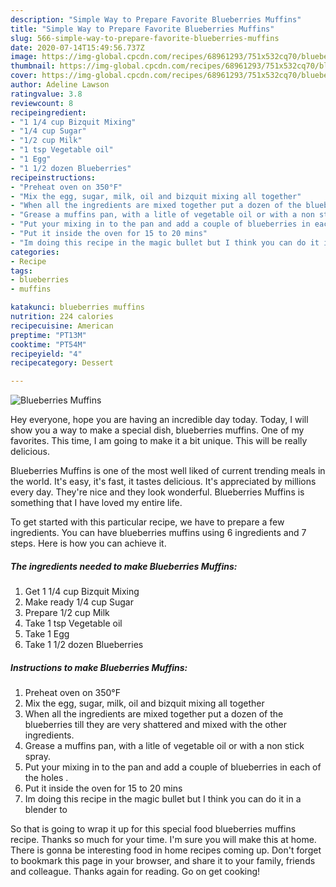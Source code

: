 ```yaml
---
description: "Simple Way to Prepare Favorite Blueberries Muffins"
title: "Simple Way to Prepare Favorite Blueberries Muffins"
slug: 566-simple-way-to-prepare-favorite-blueberries-muffins
date: 2020-07-14T15:49:56.737Z
image: https://img-global.cpcdn.com/recipes/68961293/751x532cq70/blueberries-muffins-recipe-main-photo.jpg
thumbnail: https://img-global.cpcdn.com/recipes/68961293/751x532cq70/blueberries-muffins-recipe-main-photo.jpg
cover: https://img-global.cpcdn.com/recipes/68961293/751x532cq70/blueberries-muffins-recipe-main-photo.jpg
author: Adeline Lawson
ratingvalue: 3.8
reviewcount: 8
recipeingredient:
- "1 1/4 cup Bizquit Mixing"
- "1/4 cup Sugar"
- "1/2 cup Milk"
- "1 tsp Vegetable oil"
- "1 Egg"
- "1 1/2 dozen Blueberries"
recipeinstructions:
- "Preheat oven on 350°F"
- "Mix the egg, sugar, milk, oil and bizquit mixing all together"
- "When all the ingredients are mixed together put a dozen of the blueberries till they are very shattered and mixed with the other ingredients."
- "Grease a muffins pan, with a litle of vegetable oil or with a non stick spray."
- "Put your mixing in to the pan and add a couple of blueberries in each of the holes ."
- "Put it inside the oven for 15 to 20 mins"
- "Im doing this recipe in the magic bullet but I think you can do it in a blender to"
categories:
- Recipe
tags:
- blueberries
- muffins

katakunci: blueberries muffins 
nutrition: 224 calories
recipecuisine: American
preptime: "PT13M"
cooktime: "PT54M"
recipeyield: "4"
recipecategory: Dessert

---
```



![Blueberries Muffins](https://img-global.cpcdn.com/recipes/68961293/751x532cq70/blueberries-muffins-recipe-main-photo.jpg)

Hey everyone, hope you are having an incredible day today. Today, I will show you a way to make a special dish, blueberries muffins. One of my favorites. This time, I am going to make it a bit unique. This will be really delicious.

Blueberries Muffins is one of the most well liked of current trending meals in the world. It's easy, it's fast, it tastes delicious. It's appreciated by millions every day. They're nice and they look wonderful. Blueberries Muffins is something that I have loved my entire life.




To get started with this particular recipe, we have to prepare a few ingredients. You can have blueberries muffins using 6 ingredients and 7 steps. Here is how you can achieve it.

<!--inarticleads1-->

##### The ingredients needed to make Blueberries Muffins:

1. Get 1 1/4 cup Bizquit Mixing
1. Make ready 1/4 cup Sugar
1. Prepare 1/2 cup Milk
1. Take 1 tsp Vegetable oil
1. Take 1 Egg
1. Take 1 1/2 dozen Blueberries




<!--inarticleads2-->

##### Instructions to make Blueberries Muffins:

1. Preheat oven on 350°F
1. Mix the egg, sugar, milk, oil and bizquit mixing all together
1. When all the ingredients are mixed together put a dozen of the blueberries till they are very shattered and mixed with the other ingredients.
1. Grease a muffins pan, with a litle of vegetable oil or with a non stick spray.
1. Put your mixing in to the pan and add a couple of blueberries in each of the holes .
1. Put it inside the oven for 15 to 20 mins
1. Im doing this recipe in the magic bullet but I think you can do it in a blender to




So that is going to wrap it up for this special food blueberries muffins recipe. Thanks so much for your time. I'm sure you will make this at home. There is gonna be interesting food in home recipes coming up. Don't forget to bookmark this page in your browser, and share it to your family, friends and colleague. Thanks again for reading. Go on get cooking!
